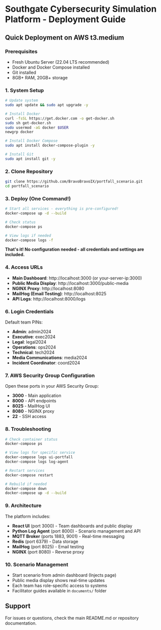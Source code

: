 # Southgate Cybersecurity Simulation Platform - Deployment Guide

## Quick Deployment on AWS t3.medium

### Prerequisites
- Fresh Ubuntu Server (22.04 LTS recommended)
- Docker and Docker Compose installed
- Git installed
- 8GB+ RAM, 20GB+ storage

### 1. System Setup

```bash
# Update system
sudo apt update && sudo apt upgrade -y

# Install Docker
curl -fsSL https://get.docker.com -o get-docker.sh
sudo sh get-docker.sh
sudo usermod -aG docker $USER
newgrp docker

# Install Docker Compose
sudo apt install docker-compose-plugin -y

# Install Git
sudo apt install git -y
```

### 2. Clone Repository

```bash
git clone https://github.com/BravoBravoIX/portfall_scenario.git
cd portfall_scenario
```

### 3. Deploy (One Command!)

```bash
# Start all services - everything is pre-configured!
docker-compose up -d --build

# Check status
docker-compose ps

# View logs if needed
docker-compose logs -f
```

**That's it! No configuration needed - all credentials and settings are included.**

### 4. Access URLs

- **Main Dashboard**: http://localhost:3000 (or your-server-ip:3000)
- **Public Media Display**: http://localhost:3000/public-media
- **NGINX Proxy**: http://localhost:8080
- **MailHog (Email Testing)**: http://localhost:8025
- **API Logs**: http://localhost:8000/logs

### 6. Login Credentials

Default team PINs:
- **Admin**: admin2024
- **Executive**: exec2024
- **Legal**: legal2024
- **Operations**: ops2024
- **Technical**: tech2024
- **Media Communications**: media2024
- **Incident Coordinator**: coord2024

### 7. AWS Security Group Configuration

Open these ports in your AWS Security Group:
- **3000** - Main application
- **8000** - API endpoints
- **8025** - MailHog UI
- **8080** - NGINX proxy
- **22** - SSH access

### 8. Troubleshooting

```bash
# Check container status
docker-compose ps

# View logs for specific service
docker-compose logs ui-portfall
docker-compose logs log-agent

# Restart services
docker-compose restart

# Rebuild if needed
docker-compose down
docker-compose up -d --build
```

### 9. Architecture

The platform includes:
- **React UI** (port 3000) - Team dashboards and public display
- **Python Log Agent** (port 8000) - Scenario management and API
- **MQTT Broker** (ports 1883, 9001) - Real-time messaging
- **Redis** (port 6379) - Data storage
- **MailHog** (port 8025) - Email testing
- **NGINX** (port 8080) - Reverse proxy

### 10. Scenario Management

- Start scenario from admin dashboard (Injects page)
- Public media display shows real-time updates
- Each team has role-specific access to systems
- Facilitator guides available in `documents/` folder

## Support

For issues or questions, check the main README.md or repository documentation.